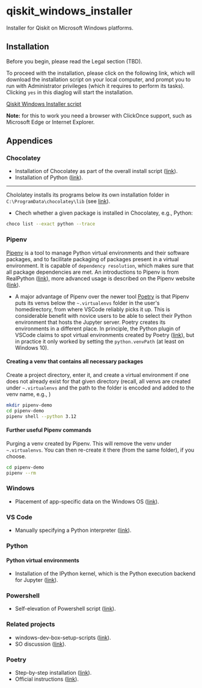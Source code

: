 # qiskit_windows_installer
Installer for Qiskit on Microsoft Windows platforms.
## Installation
Before you begin, please read the Legal section (TBD).

To proceed with the installation, please click on the following link, which will download the installation script on your local computer, and prompt you to run with Administrator privileges (which it requires to perform its tasks). Clicking `yes` in this diaglog will start the installation.

 

[Qiskit Windows Installer script](http://boxstarter.org/package/url?https://raw.githubusercontent.com/ket-q/qiskit_windows_installer/main/box_install.ps1)

**Note:** for this to work you need a browser with ClickOnce support, such as Microsoft Edge or Internet Explorer.

## Appendices
### Chocolatey
* Installation of Chocolatey as part of the overall install script ([link](https://haricodes.com/chocolatey-windows-setup)).
* Installation of Python ([link](https://python-docs.readthedocs.io/en/latest/starting/install3/win.html)).
****
Chololatey installs its programs below its own installation folder in `C:\ProgramData\chocolatey\lib` (see [link](https://stackoverflow.com/questions/36429322/what-directory-does-chocolatey-install-commands-to)).
* Chech whether a given package is installed in Chocolatey, e.g., Python:
```bash
choco list --exact python --trace
```
### Pipenv
[Pipenv](https://pipenv.pypa.io/en/latest/) is a tool to manage Python virtual environments and their software packages, and to facilitate packaging of packages present in a virtual environment.
It is capable of `dependency resolution`, which makes sure that all package dependencies are met. An introductions to Pipenv is from RealPython ([link](https://realpython.com/pipenv-guide/)), more advanced usage is described on the Pipenv website ([link](https://docs.pipenv.org/advanced/#configuration-with-environment-variables)).
* A major advantage of Pipenv over the newer tool [Poetry](https://python-poetry.org/) is that Pipenv puts its venvs below the `~.virtualenvs` folder in the user's homedirectory, from where VSCode reliably picks it up. This is considerable benefit with novice users to be able to select their Python environment that hosts the Jupyter server. Poetry creates its environments in a different place. In principle, the Python plugin of VSCode claims to spot virtual environments created by Poetry ([link](https://code.visualstudio.com/docs/python/environments#_where-the-extension-looks-for-environments)), but in practice it only worked by setting the `python.venvPath` (at least on Windows 10).
#### Creating a venv that contains all necessary packages
Create a project directory, enter it, and create a virtual environment if one
does not already exist for that given directory (recall, all venvs are created
under `~.virtualenvs` and the path to the folder is encoded and added to the
venv name, e.g., )
```bash
mkdir pipenv-demo
cd pipenv-demo
pipenv shell --python 3.12
```
#### Further useful Pipenv commands
Purging a venv created by Pipenv. This will remove the venv under `~.virtualenvs`. You can then re-create it there (from the same folder), if you choose.
```bash
cd pipenv-demo
pipenv --rm
```

### Windows
* Placement of app-specific data on the Windows OS ([link](https://gist.github.com/ryangoree/67c26bad170f299eec43622038b79512)).
### VS Code
* Manually specifying a Python interpreter ([link](https://code.visualstudio.com/docs/python/environments#_manually-specify-an-interpreter
)).
### Python
#### Python virtual environments
* Installation of the IPython kernel, which is the Python execution backend for Jupyter ([link](https://ipython.readthedocs.io/en/stable/install/kernel_install.html)).
### Powershell
* Self-elevation of Powershell script ([link](https://stackoverflow.com/questions/60209449/how-to-elevate-a-powershell-script-from-within-a-script)).
### Related projects
* windows-dev-box-setup-scripts ([link](https://github.com/Microsoft/windows-dev-box-setup-scripts?tab=readme-ov-file)).
* SO discussion ([link](https://stackoverflow.com/questions/48144104/powershell-script-to-install-chocolatey-and-a-list-of-packages)).
### Poetry
* Step-by-step installation ([link](https://gist.github.com/Isfhan/b8b104c8095d8475eb377230300de9b0)).
* Official instructions ([link](https://python-poetry.org/docs/#installing-with-the-official-installer)).